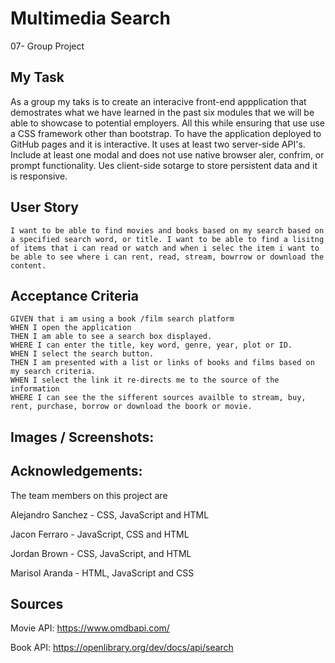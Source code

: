 # Multimedia Search
07- Group Project 

## My Task

As a group my taks is to create an interacive front-end appplication that demostrates what we have learned in the past six modules that we will be able to showcase to potential employers. All this while ensuring that use use a CSS framework other than bootstrap. To have the application deployed to GitHub pages and it is interactive. It uses at least two server-side API's. Include at least one modal and does not use native browser aler, confrim, or prompt functionality. Ues client-side sotarge to store persistent data and it is responsive. 

## User Story
```
I want to be able to find movies and books based on my search based on a specified search word, or title. I want to be able to find a lisitng of items that i can read or watch and when i selec the item i want to be able to see where i can rent, read, stream, bowrrow or download the content.  
```

## Acceptance Criteria
```
GIVEN that i am using a book /film search platform
WHEN I open the application
THEN I am able to see a search box displayed.
WHERE I can enter the title, key word, genre, year, plot or ID.
WHEN I select the search button.
THEN I am presented with a list or links of books and films based on my search criteria. 
WHEN I select the link it re-directs me to the source of the information
WHERE I can see the the sifferent sources availble to stream, buy, rent, purchase, borrow or download the boork or movie. 
```

## Images / Screenshots:



## Acknowledgements:

The team members on this project are

Alejandro Sanchez - CSS, JavaScript and HTML 

Jacon Ferraro - JavaScript, CSS and HTML

Jordan Brown  - CSS, JavaScript, and HTML

Marisol Aranda - HTML, JavaScript and CSS

## Sources

Movie API: https://www.omdbapi.com/

Book API: https://openlibrary.org/dev/docs/api/search 